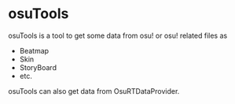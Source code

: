 # osuTools

osuTools is a tool to get some data from osu! or osu! related files as 
- Beatmap
- Skin
- StoryBoard 
- etc.

osuTools can also get data from OsuRTDataProvider.
